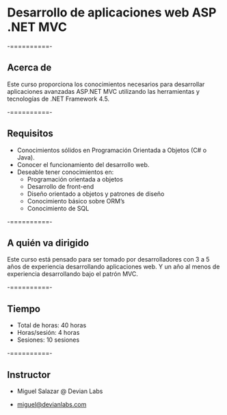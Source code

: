 # Desarrollo de aplicaciones web ASP .NET MVC

-==========-

## Acerca de

Este curso proporciona los conocimientos necesarios para desarrollar aplicaciones avanzadas ASP.NET MVC utilizando las herramientas y tecnologías de .NET Framework 4.5.

-==========-

## Requisitos

* Conocimientos sólidos en Programación Orientada a Objetos (C# o Java).
* Conocer el funcionamiento del desarrollo web.
* Deseable tener conocimientos en:
  - Programación orientada a objetos
  - Desarrollo de front-end
  - Diseño orientado a objetos y patrones de diseño
  - Conocimiento básico sobre ORM’s
  - Conocimiento de SQL

-==========-

## A quién va dirigido

Este curso está pensado para ser tomado por desarrolladores con 3 a 5 años de experiencia desarrollando aplicaciones web. Y un año al menos de experiencia desarrollando bajo el patrón MVC.

-==========-

## Tiempo

* Total de horas: 40 horas
* Horas/sesión: 4 horas
* Sesiones: 10 sesiones

-==========-

## Instructor

* Miguel Salazar @ Devian Labs

* miguel@devianlabs.com